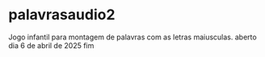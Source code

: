 # palavrasaudio2
Jogo infantil para montagem de palavras com as letras maiusculas. 
aberto dia 6 de abril de 2025
fim
